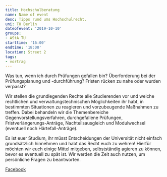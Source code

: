```yaml
---
title: Hochschulberatung
name: Name of event
desc: Tipps rund ums Hochschulrecht.
uni: TU Berlin
dateofevent: '2019-10-10'
groups:
- AStA TU
starttime: '16:00'
endtime: '18:00'
location: Street 2
tags:
- vortrag
---
```


Was tun, wenn ich durch Prüfungen gefallen bin? Überforderung bei der Prüfungsplanung und -durchführung? Fristen rücken zu nahe oder wurden verpasst? 

Wir stellen die grundlegenden Rechte alle Studierenden vor und welche rechtlichen und verwaltungstechnischen Möglichkeiten ihr habt, in bestimmten Situationen zu reagieren und vorzubeugende Maßnahmen zu treffen. Dabei behandeln wir die Themenbereiche Gegenvorstellungsverfahren, durchgefallene Prüfungen, Fristverlängerungs-Anträge, Nachteilsausgleich und Modulwechsel (eventuell noch Härtefall-Anträge).

Es ist euer Studium, ihr müsst Entscheidungen der Universität nicht einfach grundsätzlich hinnehmen und habt das Recht euch zu wehren! Hierfür möchten wir euch einige Mittel mitgeben, selbstständig agieren zu können, bevor es eventuell zu spät ist.
Wir werden die Zeit auch nutzen, um persönliche Fragen zu beantworten.

[Facebook](https://www.facebook.com/events/2502691806676976/)